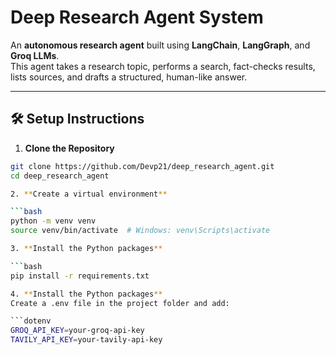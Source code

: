 # Deep Research Agent System

An **autonomous research agent** built using **LangChain**, **LangGraph**, and **Groq LLMs**.  
This agent takes a research topic, performs a search, fact-checks results, lists sources, and drafts a structured, human-like answer.

---

## 🛠️ Setup Instructions

1. **Clone the Repository**

```bash
git clone https://github.com/Devp21/deep_research_agent.git
cd deep_research_agent

2. **Create a virtual environment**

```bash
python -m venv venv
source venv/bin/activate  # Windows: venv\Scripts\activate

3. **Install the Python packages**

```bash
pip install -r requirements.txt

4. **Install the Python packages**
Create a .env file in the project folder and add:

```dotenv
GROQ_API_KEY=your-groq-api-key
TAVILY_API_KEY=your-tavily-api-key
